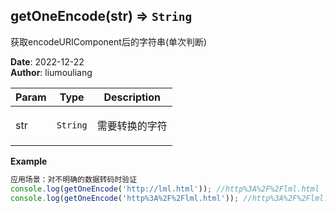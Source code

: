 ## getOneEncode(str) ⇒ <code>String</code>
<p>获取encodeURIComponent后的字符串(单次判断)</p>

**Date**: 2022-12-22  
**Author**: liumouliang  

| Param | Type | Description |
| --- | --- | --- |
| str | <code>String</code> | <p>需要转换的字符</p> |

**Example**  
```javascript
应用场景：对不明确的数据转码时验证
console.log(getOneEncode('http://lml.html')); //http%3A%2F%2Flml.html
console.log(getOneEncode('http%3A%2F%2Flml.html')); //http%3A%2F%2Flml.html
```
